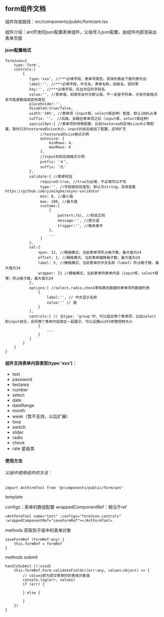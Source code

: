## form组件文档

组件存放路径：src/components/public/form/ant.tsx

组件介绍：ant开发的json配置表单组件，父级传入json配置，由组件内部渲染出表单页面

#### json配置格式
```
formJson={
    type:'form',
    controls:[
        {
           type:'xxx', //***必填字段，表单项类型，具体列表由下面列表列出
           label:'', //***必填字段，中文名，表单名称，如姓名，密码等
           key:'', //***必填字段，后台对应的字段名
           value:'', //表单值，如填写会作为默认值，不一定是字符串，也有可能格式有可能是数组或其他类型
           placeholder:'',
           disabled:true/false,
           width:'30%', //表单项（input框，select框这种）宽度，默认100%占满
           suffix: ''， //后缀，会跟在表单项之后（input框，select框这种）
           specialOpt:{ //表单项的特殊配置，比如textarea的区域size大小等配置，暂时只对textarea的size大小，input的前后缀加了配置，还待扩充
                //textarea的size格式示例
                autosize: {
                    minRows: 4,
                    maxRows: 6
                },
                //input的前后缀格式示例
                prefix: '￥',
                suffix: '元'
           },
           validate:{ //表单校验
                required:true, //true为必填，不必填可以不写
                type:'', //字段值校验类型，默认为string，具体查看 https://github.com/yiminghe/async-validator
                min: 0, //最小值
                max: 100, //最大值
                customs:[
                    {
                        pattern:/$/, //校验正则
                        message:'', //提示语
                        trigger:'', //触发条件
                    },
                    ...
                ]
           },
           col:{
               span: 12, //栅格模式，当前表单项所占格子数，最大值为24
               offset: 1, //栅格模式，当前表单偏移格子数，最大值为24
               label: 5, //栅格模式，当前表单的中文名称（label）所占格子数，最大值为24
               wrapper: 21 //栅格模式，当前表单的表单内容（input框，select框等）所占格子数，最大值为24
           },
           options:[ //select,radio,check等有静态数据的表单项的数据列表
               {
                   label:'', // 中文显示名称
                   value:'' // 值
               }
           ],
           controls:[ // 当type: 'group'时，可以组合两个表单项，比如select和input结合，会将两个表单内容放在一起展示，可以设置width参数控制大小
               {
                   ...
               }
           ]
        }
    ]
}
```

#### 组件支持表单内容类型(type:'xxx')：
* text
* password
* textarea
* number
* select
* date
* dateRange
* month
* week（暂不支持，以后扩展）
* time
* switch
* slider
* radio
* check
* rate 星级类


#### 使用方法

###### 父级中使用组件的方法：
```
import AntFormTool from '@/components/public/form/ant'
```

template

configs：表单的数组配置
wrappedComponentRef：相当于ref
```
<AntFormTool name="test" :configs="formJson.controls" :wrappedComponentRef="saveFormRef"></AntFormTool>
```

methods
获取到子级中的表单对象
```
saveFormRef (formRef:any) {
    this.formRef = formRef
}
```

methods submit
```
handleSubmit ():void{
    this.formRef.Form.validateFields((err:any, values:object) => {
        // values即为提交表单时的表单对象值
        console.log(err, values)
        if (err) {

        } else {

        }
    })
}
```